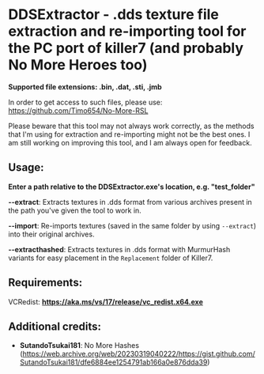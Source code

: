 # DDSExtractor - .dds texture file extraction and re-importing tool for the PC port of killer7 (and probably No More Heroes too)

**Supported file extensions: .bin, .dat, .sti, .jmb**

In order to get access to such files, please use: https://github.com/Timo654/No-More-RSL

Please beware that this tool may not always work correctly, as the methods that I'm using for extraction and re-importing might not be the best ones. 
I am still working on improving this tool, and I am always open for feedback.

## Usage:
**Enter a path relative to the DDSExtractor.exe's location, e.g. "test_folder"**

**--extract**: Extracts textures in .dds format from various archives present in the path you've given the tool to work in.

**--import**: Re-imports textures (saved in the same folder by using `--extract`) into their original archives.

**--extracthashed**: Extracts textures in .dds format with MurmurHash variants for easy placement in the `Replacement` folder of Killer7.

## Requirements:
VCRedist: **https://aka.ms/vs/17/release/vc_redist.x64.exe**

## Additional credits:
- **SutandoTsukai181**: No More Hashes (https://web.archive.org/web/20230319040222/https://gist.github.com/SutandoTsukai181/dfe6884ee1254791ab166a0e876dda39)
